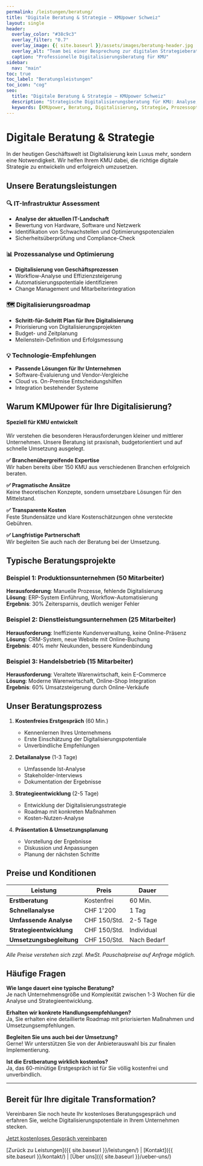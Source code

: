 ```yaml
---
permalink: /leistungen/beratung/
title: "Digitale Beratung & Strategie – KMUpower Schweiz"
layout: single
header:
  overlay_color: "#38c9c3"
  overlay_filter: "0.7"
  overlay_image: {{ site.baseurl }}/assets/images/beratung-header.jpg
  overlay_alt: "Team bei einer Besprechung zur digitalen Strategieberatung für KMU"
  caption: "Professionelle Digitalisierungsberatung für KMU"
sidebar:
  nav: "main"
toc: true
toc_label: "Beratungsleistungen"
toc_icon: "cog"
seo:
  title: "Digitale Beratung & Strategie – KMUpower Schweiz"
  description: "Strategische Digitalisierungsberatung für KMU: Analyse, Roadmap, Prozessoptimierung, Technologie-Empfehlung."
  keywords: [KMUpower, Beratung, Digitalisierung, Strategie, Prozessoptimierung, KMU, Schweiz]
---
```


# Digitale Beratung & Strategie

<script type="application/ld+json">
{
  "@context": "https://schema.org",
  "@type": "Service",
  "provider": {
    "@type": "Organization",
    "name": "KMUpower GmbH",
    "url": "https://kmupower.ch{{ site.baseurl }}/leistungen/beratung/"
  },
  "serviceType": "Digitalisierungsberatung, Strategie, Prozessoptimierung",
  "areaServed": "CH"
}
</script>

In der heutigen Geschäftswelt ist Digitalisierung kein Luxus mehr, sondern eine Notwendigkeit. Wir helfen Ihrem KMU dabei, die richtige digitale Strategie zu entwickeln und erfolgreich umzusetzen.

## Unsere Beratungsleistungen

### 🔍 IT-Infrastruktur Assessment
- **Analyse der aktuellen IT-Landschaft**
- Bewertung von Hardware, Software und Netzwerk
- Identifikation von Schwachstellen und Optimierungspotenzialen
- Sicherheitsüberprüfung und Compliance-Check

### 📊 Prozessanalyse und Optimierung
- **Digitalisierung von Geschäftsprozessen**
- Workflow-Analyse und Effizienzsteigerung
- Automatisierungspotentiale identifizieren
- Change Management und Mitarbeiterintegration

### 🗺️ Digitalisierungsroadmap
- **Schritt-für-Schritt Plan für Ihre Digitalisierung**
- Priorisierung von Digitalisierungsprojekten
- Budget- und Zeitplanung
- Meilenstein-Definition und Erfolgsmessung

### 💡 Technologie-Empfehlungen
- **Passende Lösungen für Ihr Unternehmen**
- Software-Evaluierung und Vendor-Vergleiche
- Cloud vs. On-Premise Entscheidungshilfen
- Integration bestehender Systeme

## Warum KMUpower für Ihre Digitalisierung?

<div class="notice--info">
<h4>Speziell für KMU entwickelt</h4>
<p>Wir verstehen die besonderen Herausforderungen kleiner und mittlerer Unternehmen. Unsere Beratung ist praxisnah, budgetorientiert und auf schnelle Umsetzung ausgelegt.</p>
</div>

**✅ Branchenübergreifende Expertise**  
Wir haben bereits über 150 KMU aus verschiedenen Branchen erfolgreich beraten.

**✅ Pragmatische Ansätze**  
Keine theoretischen Konzepte, sondern umsetzbare Lösungen für den Mittelstand.

**✅ Transparente Kosten**  
Feste Stundensätze und klare Kostenschätzungen ohne versteckte Gebühren.

**✅ Langfristige Partnerschaft**  
Wir begleiten Sie auch nach der Beratung bei der Umsetzung.

## Typische Beratungsprojekte

### Beispiel 1: Produktionsunternehmen (50 Mitarbeiter)
**Herausforderung**: Manuelle Prozesse, fehlende Digitalisierung  
**Lösung**: ERP-System Einführung, Workflow-Automatisierung  
**Ergebnis**: 30% Zeitersparnis, deutlich weniger Fehler

### Beispiel 2: Dienstleistungsunternehmen (25 Mitarbeiter)
**Herausforderung**: Ineffiziente Kundenverwaltung, keine Online-Präsenz  
**Lösung**: CRM-System, neue Website mit Online-Buchung  
**Ergebnis**: 40% mehr Neukunden, bessere Kundenbindung

### Beispiel 3: Handelsbetrieb (15 Mitarbeiter)
**Herausforderung**: Veraltete Warenwirtschaft, kein E-Commerce  
**Lösung**: Moderne Warenwirtschaft, Online-Shop Integration  
**Ergebnis**: 60% Umsatzsteigerung durch Online-Verkäufe

## Unser Beratungsprozess

1. **Kostenfreies Erstgespräch** (60 Min.)
   - Kennenlernen Ihres Unternehmens
   - Erste Einschätzung der Digitalisierungspotentiale
   - Unverbindliche Empfehlungen

2. **Detailanalyse** (1-3 Tage)
   - Umfassende Ist-Analyse
   - Stakeholder-Interviews
   - Dokumentation der Ergebnisse

3. **Strategieentwicklung** (2-5 Tage)
   - Entwicklung der Digitalisierungsstrategie
   - Roadmap mit konkreten Maßnahmen
   - Kosten-Nutzen-Analyse

4. **Präsentation & Umsetzungsplanung**
   - Vorstellung der Ergebnisse
   - Diskussion und Anpassungen
   - Planung der nächsten Schritte

## Preise und Konditionen

| Leistung | Preis | Dauer |
|----------|-------|-------|
| **Erstberatung** | Kostenfrei | 60 Min. |
| **Schnellanalyse** | CHF 1'200 | 1 Tag |
| **Umfassende Analyse** | CHF 150/Std. | 2-5 Tage |
| **Strategieentwicklung** | CHF 150/Std. | Individual |
| **Umsetzungsbegleitung** | CHF 150/Std. | Nach Bedarf |

*Alle Preise verstehen sich zzgl. MwSt. Pauschalpreise auf Anfrage möglich.*

## Häufige Fragen

**Wie lange dauert eine typische Beratung?**  
Je nach Unternehmensgröße und Komplexität zwischen 1-3 Wochen für die Analyse und Strategieentwicklung.

**Erhalten wir konkrete Handlungsempfehlungen?**  
Ja, Sie erhalten eine detaillierte Roadmap mit priorisierten Maßnahmen und Umsetzungsempfehlungen.

**Begleiten Sie uns auch bei der Umsetzung?**  
Gerne! Wir unterstützen Sie von der Anbieterauswahl bis zur finalen Implementierung.

**Ist die Erstberatung wirklich kostenlos?**  
Ja, das 60-minütige Erstgespräch ist für Sie völlig kostenfrei und unverbindlich.

---

<div class="cta-section">
  <h2>Bereit für Ihre digitale Transformation?</h2>
  <p>Vereinbaren Sie noch heute Ihr kostenloses Beratungsgespräch und erfahren Sie, welche Digitalisierungspotentiale in Ihrem Unternehmen stecken.</p>
  <p><a href="/kontakt/" class="btn btn--success btn--large" aria-label="Jetzt kostenloses Gespräch vereinbaren">Jetzt kostenloses Gespräch vereinbaren</a></p>
</div>

[Zurück zu Leistungen]({{ site.baseurl }}/leistungen/) | [Kontakt]({{ site.baseurl }}/kontakt/) | [Über uns]({{ site.baseurl }}/ueber-uns/)
